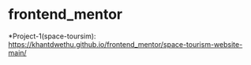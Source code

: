 # frontend_mentor
*Project-1(space-toursim): https://khantdwethu.github.io/frontend_mentor/space-tourism-website-main/ 
